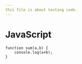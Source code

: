 ```yaml
---
this file is about testing code.
---
```

# JavaScript

    function sum(a,b) {
        console.log(a+b);
    }  

